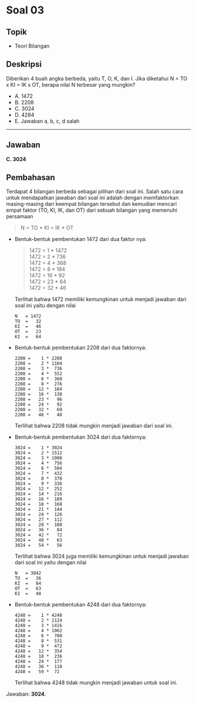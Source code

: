 # Soal 03

## Topik

* Teori Bilangan

## Deskripsi

Diberikan 4 buah angka berbeda, yaitu T, O, K, dan I. Jika diketahui N = TO x KI = IK x OT, berapa nilai N terbesar yang mungkin?

* A. 1472
* B. 2208
* C. 3024
* D. 4284
* E. Jawaban a, b, c, d salah

---

## Jawaban

**C. 3024**

## Pembahasan

Terdapat 4 bilangan berbeda sebagai pilihan dari soal ini. Salah satu cara untuk mendapatkan jawaban dari soal ini adalah dengan memfaktorkan masing-masing dari keempat bilangan tersebut dan kemudian mencari empat faktor (TO, KI, IK, dan OT) dari sebuah bilangan yang memenuhi persamaan

> N = TO * KI = IK * OT

*   Bentuk-bentuk pembentukan 1472 dari dua faktor nya:  
    >   1472 =    1 * 1472  
    >   1472 =    2 *  736  
    >   1472 =    4 *  368  
    >   1472 =    8 *  184  
    >   1472 =   16 *   92  
    >   1472 =   23 *   64  
    >   1472 =   32 *   46  

    Terlihat bahwa 1472 memiliki kemungkinan untuk menjadi jawaban dari soal ini yaitu dengan nilai

    ```
    N   = 1472
    TO  =   32
    KI  =   46
    OT  =   23
    KI  =   64
    ```

*   Bentuk-bentuk pembentukan 2208 dari dua faktornya:
    
    ```
    2208 =    1 * 2208
    2208 =    2 * 1104
    2208 =    3 *  736
    2208 =    4 *  552
    2208 =    6 *  368
    2208 =    8 *  276
    2208 =   12 *  184
    2208 =   16 *  138
    2208 =   23 *   96
    2208 =   24 *   92
    2208 =   32 *   69
    2208 =   46 *   48
    ```

    Terlihat bahwa 2208 tidak mungkin menjadi jawaban dari soal ini.

*   Bentuk-bentuk pembentukan 3024 dari dua faktornya:
    
    ```
    3024 =    1 * 3024
    3024 =    2 * 1512
    3024 =    3 * 1008
    3024 =    4 *  756
    3024 =    6 *  504
    3024 =    7 *  432
    3024 =    8 *  378
    3024 =    9 *  336
    3024 =   12 *  252
    3024 =   14 *  216
    3024 =   16 *  189
    3024 =   18 *  168
    3024 =   21 *  144
    3024 =   24 *  126
    3024 =   27 *  112
    3024 =   28 *  108
    3024 =   36 *   84
    3024 =   42 *   72
    3024 =   48 *   63
    3024 =   54 *   56
    ```

    Terlihat bahwa 3024 juga memiliki kemungkinan untuk menjadi jawaban dari soal ini yaitu dengan nilai

    ```
    N   = 3042
    TO  =   36
    KI  =   84
    OT  =   63
    KI  =   48
    ```

*   Bentuk-bentuk pembentukan 4248 dari dua faktornya:
    
    ```
    4248 =    1 * 4248
    4248 =    2 * 2124
    4248 =    3 * 1416
    4248 =    4 * 1062
    4248 =    6 *  708
    4248 =    8 *  531
    4248 =    9 *  472
    4248 =   12 *  354
    4248 =   18 *  236
    4248 =   24 *  177
    4248 =   36 *  118
    4248 =   59 *  72
    ```
    
    Terlihat bahwa 4248 tidak mungkin menjadi jawaban untuk soal ini.

Jawaban: **3024**.
